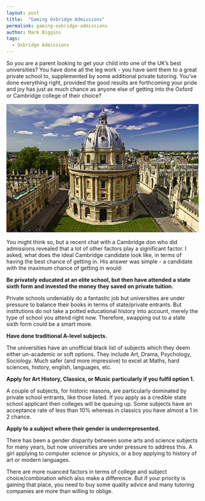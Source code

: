 ```yaml
---
layout: post
title:  "Gaming Oxbridge Admissions"
permalink: gaming-oxbridge-admissions
author: Mark Biggins
tags:
  - Oxbridge Admissions
---
```

So you are a parent looking to get your child into one of the UK’s best universities? You have done all the leg work - you have sent them to a great private school to, supplemented by some additional private tutoring. You’ve done everything right, provided the good results are forthcoming your pride and joy has just as much chance as anyone else of getting into the Oxford or Cambridge college of their choice?

​<a href="/img/blogs/radcliffe.jpg" data-lightbox="lightbox" data-title="The Bodleian Library in Oxford" class="thumbnail">
  <img src="/img/blogs/radcliffe.jpg" alt-text="The Bodleian Library in Oxford"/>
</a>

You might think so, but a recent chat with a Cambridge don who did admissions revealed that a lot of other factors play a significant factor. I asked, what does the ideal Cambridge candidate look like, in terms of having the best chance of getting in. His answer was simple - a candidate with the maximum chance of getting in would:

**Be privately educated at an elite school, but then have attended a state sixth form and invested the money they saved on private tuition.**

Private schools undeniably do a fantastic job but universities are under pressure to balance their books in terms of state/private entrants. But institutions do not take a potted educational history into account, merely the type of school you attend right now. Therefore, swapping out to a state sixth form could be a smart move.

**Have done traditional A-level subjects.**

The universities have an unofficial black list of subjects which they deem either un-academic or soft options. They include Art, Drama, Psychology, Sociology. Much safer (and more impressive) to excel at Maths, hard sciences, history, english, languages, etc.

**Apply for Art History, Classics, or Music particularly if you fulfil option 1.**

A couple of subjects, for historic reasons, are particularly dominated by private school entrants, like those listed. If you apply as a credible state school applicant then colleges will be queuing up. Some subjects have an acceptance rate of less than 10% whereas in classics you have almost a 1 in 2 chance.

**Apply to a subject where their gender is underrepresented.**

There has been a gender disparity between some arts and science subjects for many years, but now universities are under pressure to address this. A girl applying to computer science or physics, or a boy applying to history of art or modern languages.


There are more nuanced factors in terms of college and subject choice/combination which also make a difference. But if your priority is gaining that place, you need to buy some quality advice and many tutoring companies are more than willing to oblige.